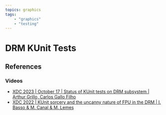 ```yaml
---
topics: graphics
tags:
    - "graphics"
    - "testing"
---
```


# DRM KUnit Tests

## References

### Videos

- [XDC 2023 | October 17 | Status of KUnit tests on DRM subsystem | Arthur Grillo, Carlos Gallo Filho](https://youtu.be/NBivOyATgw0)
- [XDC 2022 | KUnit sorcery and the uncanny nature of FPU in the DRM | I. Basso & M. Canal & M. Lemes](https://youtu.be/nbRbM-Ld-44)

